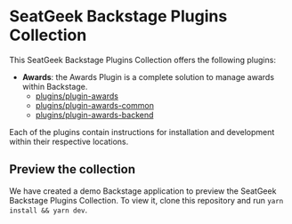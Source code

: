 # SeatGeek Backstage Plugins Collection

This SeatGeek Backstage Plugins Collection offers the following plugins:

- **Awards**: the Awards Plugin is a complete solution to manage awards within Backstage.
  - [plugins/plugin-awards](plugins/plugin-awards)
  - [plugins/plugin-awards-common](plugins/plugin-awards-common)
  - [plugins/plugin-awards-backend](plugins/plugin-awards-backend)

Each of the plugins contain instructions for installation and development within
their respective locations.

## Preview the collection

We have created a demo Backstage application to preview the SeatGeek Backstage Plugins Collection. To view it, clone this repository and run `yarn install && yarn dev`.